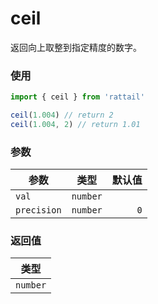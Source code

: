 # ceil

返回向上取整到指定精度的数字。

### 使用

```ts
import { ceil } from 'rattail'

ceil(1.004) // return 2
ceil(1.004, 2) // return 1.01
```

### 参数

| 参数        |   类型   | 默认值 |
| ----------- | :------: | -----: |
| `val`       | `number` |        |
| `precision` | `number` |    `0` |

### 返回值

|   类型   |
| :------: |
| `number` |
